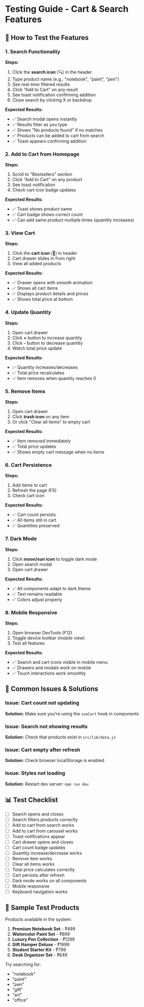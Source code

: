 # Testing Guide - Cart & Search Features

## 🧪 How to Test the Features

### 1. Search Functionality
**Steps:**
1. Click the **search icon** (🔍) in the header
2. Type product name (e.g., "notebook", "paint", "pen")
3. See real-time filtered results
4. Click "Add to Cart" on any result
5. See toast notification confirming addition
6. Close search by clicking X or backdrop

**Expected Results:**
- ✅ Search modal opens instantly
- ✅ Results filter as you type
- ✅ Shows "No products found" if no matches
- ✅ Products can be added to cart from search
- ✅ Toast appears confirming addition

### 2. Add to Cart from Homepage
**Steps:**
1. Scroll to "Bestsellers" section
2. Click "Add to Cart" on any product
3. See toast notification
4. Check cart icon badge updates

**Expected Results:**
- ✅ Toast shows product name
- ✅ Cart badge shows correct count
- ✅ Can add same product multiple times (quantity increases)

### 3. View Cart
**Steps:**
1. Click the **cart icon** (🛒) in header
2. Cart drawer slides in from right
3. View all added products

**Expected Results:**
- ✅ Drawer opens with smooth animation
- ✅ Shows all cart items
- ✅ Displays product details and prices
- ✅ Shows total price at bottom

### 4. Update Quantity
**Steps:**
1. Open cart drawer
2. Click **+** button to increase quantity
3. Click **-** button to decrease quantity
4. Watch total price update

**Expected Results:**
- ✅ Quantity increases/decreases
- ✅ Total price recalculates
- ✅ Item removes when quantity reaches 0

### 5. Remove Items
**Steps:**
1. Open cart drawer
2. Click **trash icon** on any item
3. Or click "Clear all items" to empty cart

**Expected Results:**
- ✅ Item removed immediately
- ✅ Total price updates
- ✅ Shows empty cart message when no items

### 6. Cart Persistence
**Steps:**
1. Add items to cart
2. Refresh the page (F5)
3. Check cart icon

**Expected Results:**
- ✅ Cart count persists
- ✅ All items still in cart
- ✅ Quantities preserved

### 7. Dark Mode
**Steps:**
1. Click **moon/sun icon** to toggle dark mode
2. Open search modal
3. Open cart drawer

**Expected Results:**
- ✅ All components adapt to dark theme
- ✅ Text remains readable
- ✅ Colors adjust properly

### 8. Mobile Responsive
**Steps:**
1. Open browser DevTools (F12)
2. Toggle device toolbar (mobile view)
3. Test all features

**Expected Results:**
- ✅ Search and cart icons visible in mobile menu
- ✅ Drawers and modals work on mobile
- ✅ Touch interactions work smoothly

## 🐛 Common Issues & Solutions

### Issue: Cart count not updating
**Solution:** Make sure you're using the `useCart` hook in components

### Issue: Search not showing results
**Solution:** Check that products exist in `src/lib/data.js`

### Issue: Cart empty after refresh
**Solution:** Check browser localStorage is enabled

### Issue: Styles not loading
**Solution:** Restart dev server: `npm run dev`

## 📊 Test Checklist

- [ ] Search opens and closes
- [ ] Search filters products correctly
- [ ] Add to cart from search works
- [ ] Add to cart from carousel works
- [ ] Toast notifications appear
- [ ] Cart drawer opens and closes
- [ ] Cart count badge updates
- [ ] Quantity increase/decrease works
- [ ] Remove item works
- [ ] Clear all items works
- [ ] Total price calculates correctly
- [ ] Cart persists after refresh
- [ ] Dark mode works on all components
- [ ] Mobile responsive
- [ ] Keyboard navigation works

## 🎯 Sample Test Products

Products available in the system:
1. **Premium Notebook Set** - ₹499
2. **Watercolor Paint Set** - ₹899
3. **Luxury Pen Collection** - ₹1299
4. **Gift Hamper Deluxe** - ₹1999
5. **Student Starter Kit** - ₹799
6. **Desk Organizer Set** - ₹649

Try searching for:
- "notebook"
- "paint"
- "pen"
- "gift"
- "art"
- "office"
